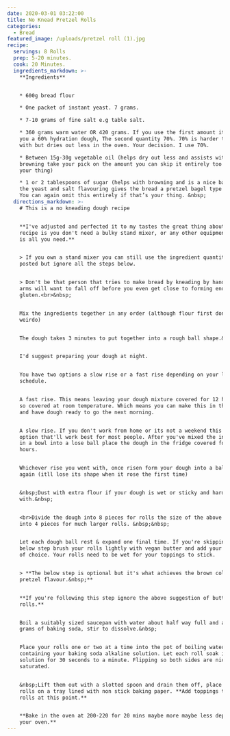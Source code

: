 ```yaml
---
date: 2020-03-01 03:22:00
title: No Knead Pretzel Rolls
categories:
  - Bread
featured_image: /uploads/pretzel roll (1).jpg
recipe:
  servings: 8 Rolls
  prep: 5-20 minutes.
  cook: 20 Minutes.
  ingredients_markdown: >-
    **Ingredients**


    * 600g bread flour

    * One packet of instant yeast. 7 grams.

    * 7-10 grams of fine salt e.g table salt.

    * 360 grams warm water OR 420 grams. If you use the first amount it’ll give
    you a 60% hydration dough, The second quantity 70%. 70% is harder to work
    with but dries out less in the oven. Your decision. I use 70%.

    * Between 15g-30g vegetable oil (helps dry out less and assists with
    browning take your pick on the amount you can skip it entirely too if that’s
    your thing)

    * 1 or 2 tablespoons of sugar (helps with browning and is a nice balance to
    the yeast and salt flavouring gives the bread a pretzel bagel type flavour.
    You can again omit this entirely if that’s your thing. &nbsp;
  directions_markdown: >-
    # This is a no kneading dough recipe


    **I've adjusted and perfected it to my tastes the great thing about this
    recipe is you don't need a bulky stand mixer, or any other equipment. Time
    is all you need.**


    > If you own a stand mixer you can still use the ingredient quantities
    posted but ignore all the steps below.


    > Don't be that person that tries to make bread by kneading by hand. Your
    arms will want to fall off before you even get close to forming enough
    gluten.<br>&nbsp;


    Mix the ingredients together in any order (although flour first don’t be a
    weirdo)


    The dough takes 3 minutes to put together into a rough ball shape.&nbsp;


    I'd suggest preparing your dough at night.


    You have two options a slow rise or a fast rise depending on your life
    schedule.


    A fast rise. This means leaving your dough mixture covered for 12 hours or
    so covered at room temperature. Which means you can make this in the evening
    and have dough ready to go the next morning.


    A slow rise. If you don't work from home or its not a weekend this is the
    option that'll work best for most people. After you've mixed the ingredients
    in a bowl into a lose ball place the dough in the fridge covered for 24-48
    hours.


    Whichever rise you went with, once risen form your dough into a ball shape
    again (itll lose its shape when it rose the first time)


    &nbsp;Dust with extra flour if your dough is wet or sticky and hard to work
    with.&nbsp;


    <br>Divide the dough into 8 pieces for rolls the size of the above post or
    into 4 pieces for much larger rolls. &nbsp;&nbsp;


    Let each dough ball rest & expand one final time. If you're skipping the
    below step brush your rolls lightly with vegan butter and add your toppings
    of choice. Your rolls need to be wet for your toppings to stick.


    > **The below step is optional but it's what achieves the brown colour and
    pretzel flavour.&nbsp;**


    **If you're following this step ignore the above suggestion of buttering the
    rolls.**


    Boil a suitably sized saucepan with water about half way full and add 80
    grams of baking soda, stir to dissolve.&nbsp;


    Place your rolls one or two at a time into the pot of boiling water
    containing your baking soda alkaline solution. Let each roll soak in the
    solution for 30 seconds to a minute. Flipping so both sides are nicely
    saturated.


    &nbsp;Lift them out with a slotted spoon and drain them off, place your
    rolls on a tray lined with non stick baking paper. **Add toppings to the
    rolls at this point.**


    **Bake in the oven at 200-220 for 20 mins maybe more maybe less depending on
    your oven.**
---
```


